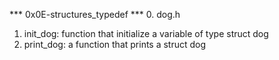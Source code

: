 *** 0x0E-structures_typedef ***
0. dog.h

1. init_dog:
	function that initialize a variable of type struct dog
2. print_dog:
	a function that prints a struct dog
